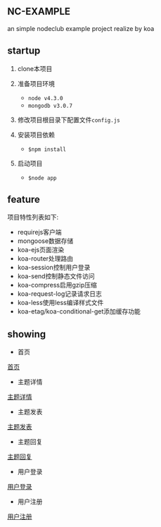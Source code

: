 ## NC-EXAMPLE
an simple nodeclub example project realize by koa

## startup

1. clone本项目
2. 准备项目环境

	- `node v4.3.0`
	- `mongodb v3.0.7`

3. 修改项目根目录下配置文件`config.js`
4. 安装项目依赖

	- `$npm install`

5. 启动项目

	- `$node app`

## feature

项目特性列表如下:

- requirejs客户端
- mongoose数据存储
- koa-ejs页面渲染
- koa-router处理路由
- koa-session控制用户登录
- koa-send控制静态文件访问
- koa-compress启用gzip压缩
- koa-request-log记录请求日志
- koa-less使用less编译样式文件
- koa-etag/koa-conditional-get添加缓存功能

## showing

- 首页

[首页](http://www.startexample.com/images/assist/20160417/index.png)

- 主题详情

[主题详情](http://www.startexample.com/images/assist/20160417/topicDetail.png)

- 主题发表

[主题发表](http://www.startexample.com/images/assist/20160417/publishTopic.png)

- 主题回复

[主题回复](http://www.startexample.com/images/assist/20160417/reply.png)

- 用户登录

[用户登录](http://www.startexample.com/images/assist/20160417/login.png)

- 用户注册

[用户注册](http://www.startexample.com/images/assist/20160417/registry.png)
